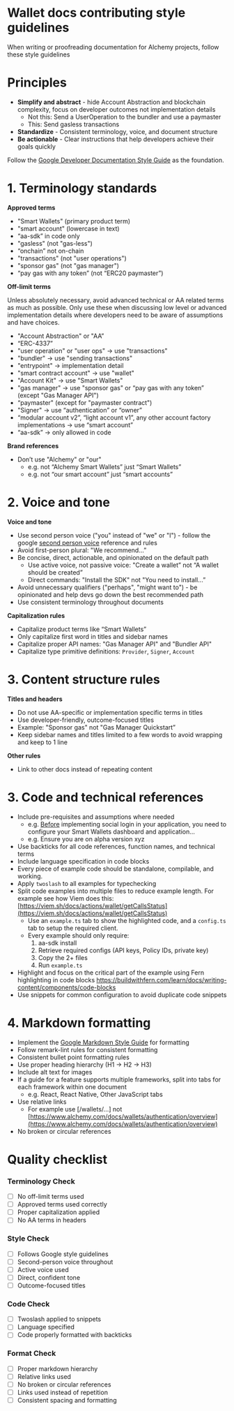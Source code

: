 # Wallet docs contributing style guidelines

When writing or proofreading documentation for Alchemy projects, follow these style guidelines

# Principles

- **Simplify and abstract** - hide Account Abstraction and blockchain complexity, focus on developer outcomes not implementation details
    - Not this: Send a UserOperation to the bundler and use a paymaster
    - This: Send gasless transactions
- **Standardize** - Consistent terminology, voice, and document structure
- **Be actionable** - Clear instructions that help developers achieve their goals quickly

Follow the [Google Developer Documentation Style Guide](https://developers.google.com/style) as the foundation.

# 1. Terminology standards

**Approved terms**

- "Smart Wallets" (primary product term)
- "smart account" (lowercase in text)
- “aa-sdk” in code only
- "gasless" (not "gas-less")
- “onchain” not on-chain
- "transactions" (not "user operations")
- "sponsor gas" (not "gas manager")
- “pay gas with any token” (not “ERC20 paymaster”)

**Off-limit terms** 

Unless absolutely necessary, avoid advanced technical or AA related terms as much as possible. Only use these when discussing low level or advanced implementation details where developers need to be aware of assumptions and have choices. 

- "Account Abstraction" or "AA”
- “ERC-4337”
- "user operation" or "user ops" → use "transactions"
- "bundler" → use "sending transactions"
- "entrypoint" → implementation detail
- "smart contract account" → use "wallet"
- "Account Kit" → use "Smart Wallets"
- "gas manager" → use "sponsor gas" or “pay gas with any token”  (except "Gas Manager API")
- “paymaster" (except for "paymaster contract")
- "Signer" → use “authentication” or “owner”
- “modular account v2”, “light account v1”, any other account factory implementations → use “smart account”
- “aa-sdk” → only allowed in code

**Brand references**

- Don’t use "Alchemy" or "our"
    - e.g. not “Alchemy Smart Wallets” just “Smart Wallets”
    - e.g. not “our smart account” just “smart accounts”

# 2. Voice and tone

**Voice and tone**

- Use second person voice ("you" instead of "we" or "I") - follow the google [second person voice](https://developers.google.com/style/person) reference and rules
- Avoid first-person plural: "We recommend...”
- Be concise, direct, actionable, and opinionated on the default path
    - Use active voice, not passive voice: "Create a wallet” not “A wallet should be created”
    - Direct commands: "Install the SDK" not "You need to install...”
- Avoid unnecessary qualifiers ("perhaps", "might want to") - be opinionated and help devs go down the best recommended path
- Use consistent terminology throughout documents

**Capitalization rules**

- Capitalize product terms like “Smart Wallets”
- Only capitalize first word in titles and sidebar names
- Capitalize proper API names: "Gas Manager API" and "Bundler API"
- Capitalize type primitive definitions: `Provider`, `Signer`, `Account`

# 3. Content structure rules

**Titles and headers** 

- Do not use AA-specific or implementation specific terms in titles
- Use developer-friendly, outcome-focused titles
- Example: "Sponsor gas" not "Gas Manager Quickstart”
- Keep sidebar names and titles limited to a few words to avoid wrapping and keep to 1 line

**Other rules**

- Link to other docs instead of repeating content

# 3. Code and technical references

- Include pre-requisites and assumptions where needed
    - e.g. [Before](https://www.alchemy.com/docs/wallets/authentication/login-methods/social-login) implementing social login in your application, you need to configure your Smart Wallets dashboard and application…
    - e.g. Ensure you are on alpha version xyz
- Use backticks for all code references, function names, and technical terms
- Include language specification in code blocks
- Every piece of example code should be standalone, compilable, and working.
- Apply `twoslash` to all examples for typechecking
- Split code examples into multiple files to reduce example length. For example see how Viem does this: [https://viem.sh/docs/actions/wallet/getCallsStatus](https://viem.sh/docs/actions/wallet/getCallsStatus)
    - Use an `example.ts` tab to show the highlighted code, and a `config.ts` tab to setup the required client.
    - Every example should only require:
        1. aa-sdk install
        2. Retrieve required configs (API keys, Policy IDs, private key)
        3. Copy the 2+ files
        4. Run `example.ts`
- Highlight and focus on the critical part of the example using Fern highlighting in code blocks https://buildwithfern.com/learn/docs/writing-content/components/code-blocks
- Use snippets for common configuration to avoid duplicate code snippets

# 4. Markdown formatting

- Implement the [Google Markdown Style Guide](https://google.github.io/styleguide/docguide/style.html) for formatting
- Follow remark-lint rules for consistent formatting
- Consistent bullet point formatting rules
- Use proper heading hierarchy (H1 → H2 → H3)
- Include alt text for images
- If a guide for a feature supports multiple frameworks, split into tabs for each framework within one document
    - e.g. React, React Native, Other JavaScript tabs
- Use relative links
    - For example use [/wallets/…] not [https://www.alchemy.com/docs/wallets/authentication/overview](https://www.alchemy.com/docs/wallets/authentication/overview)
- No broken or circular references

# Quality checklist

### Terminology Check

- [ ]  No off-limit terms used
- [ ]  Approved terms used correctly
- [ ]  Proper capitalization applied
- [ ]  No AA terms in headers

### Style Check

- [ ]  Follows Google style guidelines
- [ ]  Second-person voice throughout
- [ ]  Active voice used
- [ ]  Direct, confident tone
- [ ]  Outcome-focused titles

### Code Check

- [ ]  Twoslash applied to snippets
- [ ]  Language specified
- [ ]  Code properly formatted with backticks

### Format Check

- [ ]  Proper markdown hierarchy
- [ ]  Relative links used
- [ ]  No broken or circular references
- [ ]  Links used instead of repetition
- [ ]  Consistent spacing and formatting